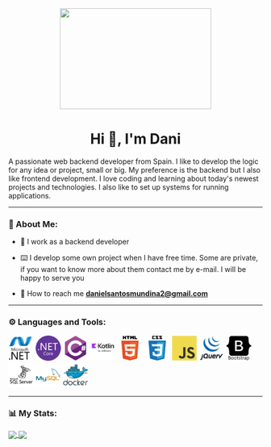 <div align="center">
    <!--<h1 align="center">Hi! I'm Dani 👋 but you can call me for production deploy ⚡</h1>-->
    <img width=300 height=200 src="https://media.giphy.com/media/v1.Y2lkPTc5MGI3NjExMnppejlvbjF1enh0Mnl1M3h2NnNpemQ3a3V4d3QwbWN3cHVybjExcSZlcD12MV9pbnRlcm5hbF9naWZfYnlfaWQmY3Q9Zw/NLHq5dOtUtOUEjOr7W/giphy.gif">
    <h1 align="center">Hi 👋, I'm Dani </h1>
</div>

<div>
    <p>
        A passionate web backend developer from Spain. I like to develop the logic for any idea or project, small or big. My preference is the backend but I also like frontend development. I love coding and learning about today's newest projects and technologies. I also like to set up systems for running applications.
    </p>
</div>

---

### :robot: About Me:

- :briefcase: I work as a backend developer

- :keyboard: I develop some own project when I have free time. Some are private, if you want to know more about them contact me by e-mail. I will be happy to serve you

<!-- - :exploding_head: I'm currently working on a own development that write automatic documentation for API REST projects -->

- :envelope_with_arrow: How to reach me **danielsantosmundina2@gmail.com**

<!-- - :globe_with_meridians: Website [Portfolio](https://www.google.com) -->

---

### :gear: Languages and Tools:
<div>
    <img src="https://github.com/devicons/devicon/blob/master/icons/dot-net/dot-net-original-wordmark.svg" title=".NET" alt=".NET" width="50" height="50">
    <img src="https://github.com/devicons/devicon/blob/master/icons/dotnetcore/dotnetcore-original.svg" title=".NET Core" alt=".NET Core" width="50" height="50">
    <img src="https://github.com/devicons/devicon/blob/master/icons/csharp/csharp-original.svg" title="C-Sharp" alt="C-Sharp" width="50" height="50">
    <img src="https://github.com/devicons/devicon/blob/master/icons/kotlin/kotlin-original-wordmark.svg" title="Kotlin" alt="Kotlin" width="50" height="50">
    <img src="https://github.com/devicons/devicon/blob/master/icons/html5/html5-original-wordmark.svg" title="HTML" alt="HTML" width="50" height="50">
    <img src="https://github.com/devicons/devicon/blob/master/icons/css3/css3-original-wordmark.svg" title="CSS3" alt="CSS3" width="50" height="50">
    <img src="https://github.com/devicons/devicon/blob/master/icons/javascript/javascript-original.svg" title="JavaScript" alt="JavaScript" width="50" height="50">
    <img src="https://github.com/devicons/devicon/blob/master/icons/jquery/jquery-original-wordmark.svg" title="jQuery" alt="jQuery" width="50" height="50">
    <img src="https://github.com/devicons/devicon/blob/master/icons/bootstrap/bootstrap-plain-wordmark.svg" title="Boostrap" alt="Boostrap" width="50" height="50">
    <img src="https://github.com/devicons/devicon/blob/master/icons/microsoftsqlserver/microsoftsqlserver-plain-wordmark.svg" title="SQL Server" alt="SQL Server" width="50" height="50">
    <img src="https://github.com/devicons/devicon/blob/master/icons/mysql/mysql-original-wordmark.svg" title="MySQL" alt="MySQL" width="50" height="50">
    <img src="https://github.com/devicons/devicon/blob/master/icons/docker/docker-original-wordmark.svg" title="Docker" alt="Docker" width="50" height="50">
</div>

---

### :bar_chart: My Stats:

<a href="https://github.com/dsantos1998">
    <img height=200 align="center" src="https://streak-stats.demolab.com?user=dsantos1998&theme=holi-theme&date_format=j%20M%5B%20Y%5D&card_width=490&background=63%2C00121A%2C002739" />
</a>
<!-- Commit statistics for this year and more -->
<!-- <a href="https://github.com/dsantos1998">
    <img height=200 align="center" src="https://github-readme-stats.vercel.app/api?username=dsantos1998&show_icons=true&theme=radical" />
</a> -->
<a href="https://github.com/dsantos1998">
    <img height=200 align="center" src="https://github-readme-stats.vercel.app/api/top-langs/?username=dsantos1998&layout=donut" />
</a>
